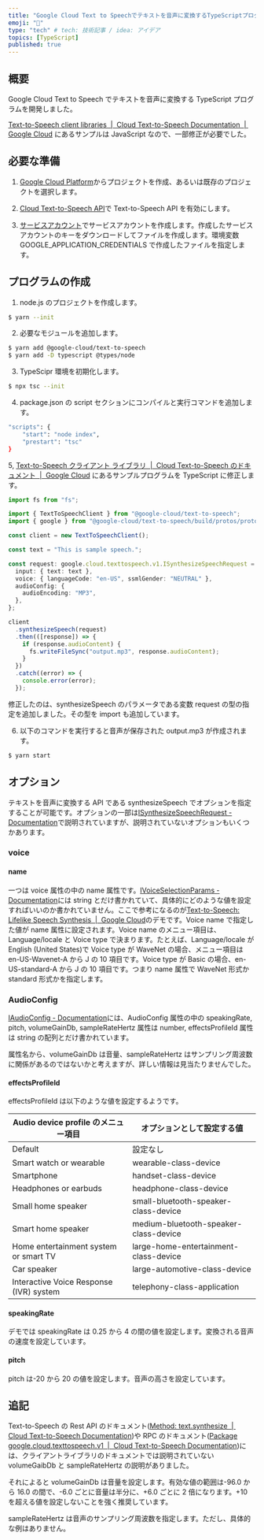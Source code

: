 ```yaml
---
title: "Google Cloud Text to Speechでテキストを音声に変換するTypeScriptプログラムを開発した"
emoji: "💬"
type: "tech" # tech: 技術記事 / idea: アイデア
topics: [TypeScript]
published: true
---
```


## 概要

Google Cloud Text to Speech でテキストを音声に変換する TypeScript プログラムを開発しました。

[Text-to-Speech client libraries  |  Cloud Text-to-Speech Documentation  |  Google Cloud](https://cloud.google.com/text-to-speech/docs/libraries) にあるサンプルは JavaScript なので、一部修正が必要でした。

## 必要な準備

1. [Google Cloud Platform](https://console.cloud.google.com/)からプロジェクトを作成、あるいは既存のプロジェクトを選択します。

1. [Cloud Text-to-Speech API](https://console.cloud.google.com/marketplace/product/google/texttospeech.googleapis.com)で
   Text-to-Speech API を有効にします。

1. [サービスアカウント](https://console.cloud.google.com/iam-admin/serviceaccounts)でサービスアカウントを作成します。作成したサービスアカウントのキーをダウンロードしてファイルを作成します。環境変数 GOOGLE_APPLICATION_CREDENTIALS で作成したファイルを指定します。

## プログラムの作成

1. node.js のプロジェクトを作成します。

```sh
$ yarn --init
```

2. 必要なモジュールを追加します。

```sh
$ yarn add @google-cloud/text-to-speech
$ yarn add -D typescript @types/node
```

3. TypeScipr 環境を初期化します。

```sh
$ npx tsc --init
```

4. package.json の script セクションにコンパイルと実行コマンドを追加します。

```sh
"scripts": {
    "start": "node index",
    "prestart": "tsc"
}
```

5, [Text-to-Speech クライアント ライブラリ  |  Cloud Text-to-Speech のドキュメント  |  Google Cloud](https://cloud.google.com/text-to-speech/docs/libraries?hl=ja#using_the_client_library) にあるサンプルプログラムを TypeScript に修正します。

```typescript:index.ts
import fs from "fs";

import { TextToSpeechClient } from "@google-cloud/text-to-speech";
import { google } from "@google-cloud/text-to-speech/build/protos/protos";

const client = new TextToSpeechClient();

const text = "This is sample speech.";

const request: google.cloud.texttospeech.v1.ISynthesizeSpeechRequest = {
  input: { text: text },
  voice: { languageCode: "en-US", ssmlGender: "NEUTRAL" },
  audioConfig: {
    audioEncoding: "MP3",
  },
};

client
  .synthesizeSpeech(request)
  .then(([response]) => {
    if (response.audioContent) {
      fs.writeFileSync("output.mp3", response.audioContent);
    }
  })
  .catch((error) => {
    console.error(error);
  });
```

修正したのは、synthesizeSpeech のパラメータである変数 request の型の指定を追加しました。その型を import も追加しています。

6. 以下のコマンドを実行すると音声が保存された output.mp3 が作成されます。

```sh
$ yarn start
```

## オプション

テキストを音声に変換する API である synthesizeSpeech でオプションを指定することが可能です。オプションの一部は[ISynthesizeSpeechRequest - Documentation](https://googleapis.dev/nodejs/text-to-speech/latest/google.cloud.texttospeech.v1.ISynthesizeSpeechRequest.html)で説明されていますが、説明されていないオプションもいくつかあります。

### voice

#### name

一つは voice 属性の中の name 属性です。[IVoiceSelectionParams - Documentation](https://googleapis.dev/nodejs/text-to-speech/latest/google.cloud.texttospeech.v1.IVoiceSelectionParams.html)には string とだけ書かれていて、具体的にどのような値を設定すればいいのか書かれていません。ここで参考になるのが[Text-to-Speech: Lifelike Speech Synthesis  |  Google Cloud](https://cloud.google.com/text-to-speech)のデモです。Voice name で指定した値が name 属性に設定されます。Voice name のメニュー項目は、Language/locale と Voice type で決まります。たとえば、Language/locale が English (United States)で Voice type が WaveNet の場合、メニュー項目は en-US-Wavenet-A から J の 10 項目です。Voice type が Basic の場合、en-US-standard-A から J の 10 項目です。つまり name 属性で WaveNet 形式か standard 形式かを指定します。

### AudioConfig

[IAudioConfig - Documentation](https://googleapis.dev/nodejs/text-to-speech/latest/google.cloud.texttospeech.v1.IAudioConfig.html)には、AudioConfig 属性の中の speakingRate, pitch, volumeGainDb, sampleRateHertz 属性は number, effectsProfileId 属性は string の配列とだけ書かれています。

属性名から、volumeGainDb は音量、sampleRateHertz はサンプリング周波数に関係があるのではないかと考えますが、詳しい情報は見当たりませんでした。

#### effectsProfileId

effectsProfileId は以下のような値を設定するようです。

| Audio device profile のメニュー項目     | オプションとして設定する値            |
| --------------------------------------- | ------------------------------------- |
| Default                                 | 設定なし                              |
| Smart watch or wearable                 | wearable-class-device                 |
| Smartphone                              | handset-class-device                  |
| Headphones or earbuds                   | headphone-class-device                |
| Small home speaker                      | small-bluetooth-speaker-class-device  |
| Smart home speaker                      | medium-bluetooth-speaker-class-device |
| Home entertainment system or smart TV   | large-home-entertainment-class-device |
| Car speaker                             | large-automotive-class-device         |
| Interactive Voice Response (IVR) system | telephony-class-application           |

#### speakingRate

デモでは speakingRate は 0.25 から 4 の間の値を設定します。変換される音声の速度を設定しています。

#### pitch

pitch は-20 から 20 の値を設定します。音声の高さを設定しています。

## 追記

Text-to-Speech の Rest API のドキュメント([Method: text.synthesize  |  Cloud Text-to-Speech Documentation](https://cloud.google.com/text-to-speech/docs/reference/rest/v1/text/synthesize#SynthesisInput))や RPC のドキュメント([Package google.cloud.texttospeech.v1  |  Cloud Text-to-Speech Documentation](https://cloud.google.com/text-to-speech/docs/reference/rpc/google.cloud.texttospeech.v1#google.cloud.texttospeech.v1.AudioConfig))には、クライアントライブラリのドキュメントでは説明されていない volumeGaibDb と sampleRateHertz の説明がありました。

それによると volumeGainDb は音量を設定します。有効な値の範囲は-96.0 から 16.0 の間で、-6.0 ごとに音量は半分に、+6.0 ごとに 2 倍になります。+10 を超える値を設定しないことを強く推奨しています。

sampleRateHertz は音声のサンプリング周波数を指定します。ただし、具体的な例はありません。
